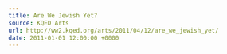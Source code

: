```yaml
---
title: Are We Jewish Yet?
source: KQED Arts
url: http://ww2.kqed.org/arts/2011/04/12/are_we_jewish_yet/
date: 2011-01-01 12:00:00 +0000
---
```

